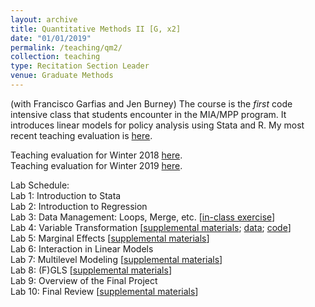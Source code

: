 ```yaml
---
layout: archive
title: Quantitative Methods II [G, x2]
date: "01/01/2019"
permalink: /teaching/qm2/
collection: teaching
type: Recitation Section Leader
venue: Graduate Methods
---
```


(with Francisco Garfias and Jen Burney) The course is the _first_ code intensive class that students encounter in the MIA/MPP program. It introduces linear models for policy analysis using Stata and R. My most recent teaching evaluation is [here](https://shanexuan.github.io/files/qm2-eval-wi19.pdf).  

Teaching evaluation for Winter 2018 [here](https://shanexuan.github.io/files/qm2-eval-wi18.pdf).  
Teaching evaluation for Winter 2019 [here](https://shanexuan.github.io/files/qm2-eval-wi19.pdf).  

Lab Schedule:  
Lab 1: Introduction to Stata  
Lab 2: Introduction to Regression  
Lab 3: Data Management: Loops, Merge, etc. [[in-class exercise](https://shanexuan.github.io/files/qm2-slides/loop-example.pdf)]  
Lab 4: Variable Transformation [[supplemental materials](https://shanexuan.github.io/files/qm2-slides/transform.pdf); [data](https://shanexuan.com/files/qm2-slides/hpi.dta); [code](http://shanexuan.github.io/files/qm2-slides/lab4.do)]  
Lab 5: Marginal Effects [[supplemental materials](https://shanexuan.com/files/qm2-slides/QM2_lab5_supp_margin.pdf)]  
Lab 6: Interaction in Linear Models  
Lab 7: Multilevel Modeling [[supplemental materials](https://shanexuan.github.io/files/qm2-slides/multilevel.pdf)]  
Lab 8: (F)GLS [[supplemental materials](https://shanexuan.github.io/files/qm2-slides/gls.pdf)]  
Lab 9: Overview of the Final Project  
Lab 10: Final Review [[supplemental materials](https://shanexuan.github.io/files/qm2-slides/reg-short-ver.pdf)]  


